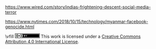 https://www.wired.com/story/indias-frightening-descent-social-media-terror

https://www.nytimes.com/2018/10/15/technology/myanmar-facebook-genocide.html

\vfill
![CC4](CC4.png) This work is licensed under a [Creative Commons Attribution 4.0 International License](http://creativecommons.org/licenses/by/4.0/).
